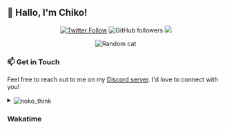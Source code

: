 ## 👋 Hallo, I'm Chiko!

<div align="center">

[![Twitter Follow](https://img.shields.io/twitter/follow/chikoxq?label=Follow)](https://twitter.com/intent/follow?screen_name=chikoxq)
![GitHub followers](https://img.shields.io/github/followers/chikof?label=Follow&style=social)
![](https://komarev.com/ghpvc/?username=chikof&color=blue)

</div>

<a href="https://cataas.com">
<img src="https://cataas.com/cat?type=square" align="right" width="300"alt="Random cat">
</a>

<div><picture><img src="https://raw.githubusercontent.com/carbon-language/carbon-lang/refs/heads/trunk/docs/images/bumper.png" alt=""></picture></div>

### 📫 Get in Touch
Feel free to reach out to me on my [Discord server](https://discord.gg/sejc7TnX6N). I'd love to connect with you!

<details>
<summary>
<img src="https://cdn3.emoji.gg/emojis/64203-noko-think.png" width="35px" height="35px" alt="noko_think" align="center">

### Wakatime
</summary>

<!--START_SECTION:waka-->
![Code Time](http://img.shields.io/badge/Code%20Time-2%2C450%20hrs%2038%20mins-blue)

![Profile Views](http://img.shields.io/badge/Profile%20Views-2-blue)

![Lines of code](https://img.shields.io/badge/From%20Hello%20World%20I%27ve%20Written-9.6%20million%20lines%20of%20code-blue)

**🐱 My GitHub Data** 

> 📦 106.4 kB Used in GitHub's Storage 
 > 
> 🏆 455 Contributions in the Year 2025
 > 
> 💼 Opted to Hire
 > 
> 📜 42 Public Repositories 
 > 
> 🔑 33 Private Repositories 
 > 
**I'm a Night 🦉** 

```text
🌞 Morning                920 commits         █░░░░░░░░░░░░░░░░░░░░░░░░   04.75 % 
🌆 Daytime                6027 commits        ████████░░░░░░░░░░░░░░░░░   31.12 % 
🌃 Evening                9331 commits        ████████████░░░░░░░░░░░░░   48.18 % 
🌙 Night                  3089 commits        ████░░░░░░░░░░░░░░░░░░░░░   15.95 % 
```
📅 **I'm Most Productive on Sunday** 

```text
Monday                   2256 commits        ███░░░░░░░░░░░░░░░░░░░░░░   11.65 % 
Tuesday                  1333 commits        ██░░░░░░░░░░░░░░░░░░░░░░░   06.88 % 
Wednesday                2606 commits        ███░░░░░░░░░░░░░░░░░░░░░░   13.46 % 
Thursday                 2899 commits        ████░░░░░░░░░░░░░░░░░░░░░   14.97 % 
Friday                   3557 commits        █████░░░░░░░░░░░░░░░░░░░░   18.37 % 
Saturday                 2419 commits        ███░░░░░░░░░░░░░░░░░░░░░░   12.49 % 
Sunday                   4297 commits        ██████░░░░░░░░░░░░░░░░░░░   22.19 % 
```


📊 **This Week I Spent My Time On** 

```text
🕑︎ Time Zone: Europe/London

💬 Programming Languages: 
Nix                      3 hrs 38 mins       ██████████░░░░░░░░░░░░░░░   38.67 % 
JavaScript               2 hrs 58 mins       ████████░░░░░░░░░░░░░░░░░   31.61 % 
Python                   1 hr 9 mins         ███░░░░░░░░░░░░░░░░░░░░░░   12.37 % 
Rust                     29 mins             █░░░░░░░░░░░░░░░░░░░░░░░░   05.18 % 
Go                       26 mins             █░░░░░░░░░░░░░░░░░░░░░░░░   04.69 % 

🔥 Editors: 
Neovim                   9 hrs 24 mins       █████████████████████████   100.00 % 

💻 Operating System: 
Linux                    9 hrs 24 mins       █████████████████████████   100.00 % 
```

**I Mostly Code in TypeScript** 

```text
TypeScript               32 repos            ██████████░░░░░░░░░░░░░░░   41.03 % 
Rust                     28 repos            █████████░░░░░░░░░░░░░░░░   35.90 % 
Nix                      6 repos             ██░░░░░░░░░░░░░░░░░░░░░░░   07.69 % 
HTML                     1 repo              ░░░░░░░░░░░░░░░░░░░░░░░░░   01.28 % 
Svelte                   1 repo              ░░░░░░░░░░░░░░░░░░░░░░░░░   01.28 % 
```




 Last Updated on 30/10/2025 00:18:45 UTC
<!--END_SECTION:waka-->

</details>

<!--
<p align="center">
     <a href="https://discord.gg/HhybNhchcC"><img src="https://invidget.switchblade.xyz/sejc7TnX6N" align="center" ><a>
</p> 
-->

